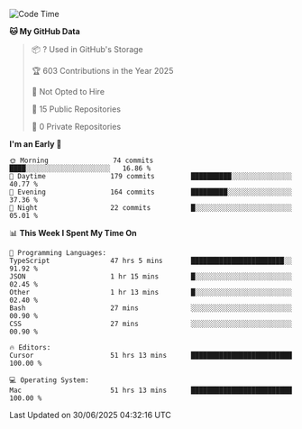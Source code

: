 <!--START_SECTION:waka-->
![Code Time](http://img.shields.io/badge/Code%20Time-7%2C268%20hrs%2054%20mins-blue)

**🐱 My GitHub Data** 

> 📦 ? Used in GitHub's Storage 
 > 
> 🏆 603 Contributions in the Year 2025
 > 
> 🚫 Not Opted to Hire
 > 
> 📜 15 Public Repositories 
 > 
> 🔑 0 Private Repositories 
 > 
**I'm an Early 🐤** 

```text
🌞 Morning                74 commits          ████░░░░░░░░░░░░░░░░░░░░░   16.86 % 
🌆 Daytime                179 commits         ██████████░░░░░░░░░░░░░░░   40.77 % 
🌃 Evening                164 commits         █████████░░░░░░░░░░░░░░░░   37.36 % 
🌙 Night                  22 commits          █░░░░░░░░░░░░░░░░░░░░░░░░   05.01 % 
```


📊 **This Week I Spent My Time On** 

```text
💬 Programming Languages: 
TypeScript               47 hrs 5 mins       ███████████████████████░░   91.92 % 
JSON                     1 hr 15 mins        █░░░░░░░░░░░░░░░░░░░░░░░░   02.45 % 
Other                    1 hr 13 mins        █░░░░░░░░░░░░░░░░░░░░░░░░   02.40 % 
Bash                     27 mins             ░░░░░░░░░░░░░░░░░░░░░░░░░   00.90 % 
CSS                      27 mins             ░░░░░░░░░░░░░░░░░░░░░░░░░   00.90 % 

🔥 Editors: 
Cursor                   51 hrs 13 mins      █████████████████████████   100.00 % 

💻 Operating System: 
Mac                      51 hrs 13 mins      █████████████████████████   100.00 % 
```


 Last Updated on 30/06/2025 04:32:16 UTC
<!--END_SECTION:waka-->


